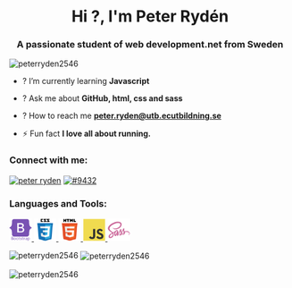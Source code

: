<h1 align="center">Hi ?, I'm Peter Rydén</h1>
<h3 align="center">A passionate student of web development.net from Sweden</h3>

<p align="left"> <img src="https://komarev.com/ghpvc/?username=peterryden2546&label=Profile%20views&color=0e75b6&style=flat" alt="peterryden2546" /> </p>

- ? I’m currently learning **Javascript**

- ? Ask me about **GitHub, html, css and sass**

- ? How to reach me **peter.ryden@utb.ecutbildning.se**

- ⚡ Fun fact **I love all about running.**

<h3 align="left">Connect with me:</h3>
<p align="left">
<a href="https://linkedin.com/in/peter ryden" target="blank"><img align="center" src="https://raw.githubusercontent.com/rahuldkjain/github-profile-readme-generator/master/src/images/icons/Social/linked-in-alt.svg" alt="peter ryden" height="30" width="40" /></a>
<a href="https://discord.gg/#9432" target="blank"><img align="center" src="https://raw.githubusercontent.com/rahuldkjain/github-profile-readme-generator/master/src/images/icons/Social/discord.svg" alt="#9432" height="30" width="40" /></a>
</p>

<h3 align="left">Languages and Tools:</h3>
<p align="left"> <a href="https://getbootstrap.com" target="_blank" rel="noreferrer"> <img src="https://raw.githubusercontent.com/devicons/devicon/master/icons/bootstrap/bootstrap-plain-wordmark.svg" alt="bootstrap" width="40" height="40"/> </a> <a href="https://www.w3schools.com/css/" target="_blank" rel="noreferrer"> <img src="https://raw.githubusercontent.com/devicons/devicon/master/icons/css3/css3-original-wordmark.svg" alt="css3" width="40" height="40"/> </a> <a href="https://www.w3.org/html/" target="_blank" rel="noreferrer"> <img src="https://raw.githubusercontent.com/devicons/devicon/master/icons/html5/html5-original-wordmark.svg" alt="html5" width="40" height="40"/> </a> <a href="https://developer.mozilla.org/en-US/docs/Web/JavaScript" target="_blank" rel="noreferrer"> <img src="https://raw.githubusercontent.com/devicons/devicon/master/icons/javascript/javascript-original.svg" alt="javascript" width="40" height="40"/> </a> <a href="https://sass-lang.com" target="_blank" rel="noreferrer"> <img src="https://raw.githubusercontent.com/devicons/devicon/master/icons/sass/sass-original.svg" alt="sass" width="40" height="40"/> </a> </p>

<p><img align="left" src="https://github-readme-stats.vercel.app/api/top-langs?username=peterryden2546&show_icons=true&locale=en&layout=compact" alt="peterryden2546" /></p>

<p>&nbsp;<img align="center" src="https://github-readme-stats.vercel.app/api?username=peterryden2546&show_icons=true&locale=en" alt="peterryden2546" /></p>

<p><img align="center" src="https://github-readme-streak-stats.herokuapp.com/?user=peterryden2546&" alt="peterryden2546" /></p>
